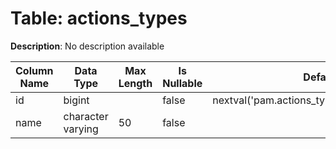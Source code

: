 # Table: actions_types

**Description**: No description available

| Column Name | Data Type | Max Length | Is Nullable | Default | Primary Key | Foreign Key |
|-------------|-----------|------------|-------------|---------|-------------|-------------|
| id | bigint |  | false | nextval('pam.actions_types_id_seq'::regclass) | actions_types | actions_types |
| name | character varying | 50 | false |  |  |  |
